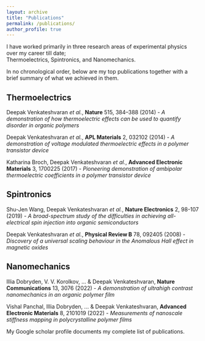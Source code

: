 ```yaml
---
layout: archive
title: "Publications"
permalink: /publications/
author_profile: true
---
```

I have worked primarily in three research areas of experimental physics over my career till date;  
Thermoelectrics, Spintronics, and Nanomechanics.  

In no chronological order, below are my top publications together with a brief summary of what we achieved in them. 

## Thermoelectrics

Deepak Venkateshvaran *et al.*, **Nature** 515, 384–388 (2014) - *A demonstration of how thermoelectric effects can be used to quantify disorder in organic polymers*  

Deepak Venkateshvaran *et al.*, **APL Materials** 2, 032102 (2014) - *A demonstration of voltage modulated thermoelectric effects in a polymer transistor device*  

Katharina Broch, Deepak Venkateshvaran *et al.*, **Advanced Electronic Materials** 3, 1700225 (2017) - *Pioneering demonstration of ambipolar thermoelectric coefficients in a polymer transistor device*  
 

## Spintronics 

Shu-Jen Wang, Deepak Venkateshvaran *et al.*, **Nature Electronics** 2, 98-107 (2019) - *A broad-spectrum study of the difficulties in achieving all-electrical spin injection into organic semiconductors*  

Deepak Venkateshvaran *et al.*, **Physical Review B** 78, 092405 (2008) - *Discovery of a universal scaling behaviour in the Anomalous Hall effect in magnetic oxides*  

## Nanomechanics

Illia Dobryden, V. V. Korolkov, ... & Deepak Venkateshvaran, **Nature Communications** 13, 3076 (2022) - *A demonstration of ultrahigh contrast nanomechanics in an organic polymer film*   

Vishal Panchal, Illia Dobryden, ... & Deepak Venkateshvaran, **Advanced Electronic Materials** 8, 2101019 (2022) - *Measurements of nanoscale stiffness mapping in polycrystalline polymer films*  


My Google scholar profile documents my complete list of publications.
